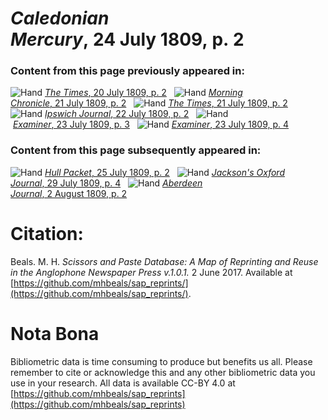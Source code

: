 # *Caledonian Mercury*, 24 July 1809, p. 2  
  
### Content from this page previously appeared in:  
![Hand](http://scissorsandpaste.net/wp-content/uploads/2017/06/smallhandpointer.png) [*The Times*, 20 July 1809, p. 2](https://mhbeals.github.io/sap_html/The-Times/The-Times-20-July-1809-p-2)  
![Hand](http://scissorsandpaste.net/wp-content/uploads/2017/06/smallhandpointer.png) [*Morning Chronicle*, 21 July 1809, p. 2](https://mhbeals.github.io/sap_html/Morning-Chronicle/Morning-Chronicle-21-July-1809-p-2)  
![Hand](http://scissorsandpaste.net/wp-content/uploads/2017/06/smallhandpointer.png) [*The Times*, 21 July 1809, p. 2](https://mhbeals.github.io/sap_html/The-Times/The-Times-21-July-1809-p-2)  
![Hand](http://scissorsandpaste.net/wp-content/uploads/2017/06/smallhandpointer.png) [*Ipswich Journal*, 22 July 1809, p. 2](https://mhbeals.github.io/sap_html/Ipswich-Journal/Ipswich-Journal-22-July-1809-p-2)  
![Hand](http://scissorsandpaste.net/wp-content/uploads/2017/06/smallhandpointer.png) [*Examiner*, 23 July 1809, p. 3](https://mhbeals.github.io/sap_html/Examiner/Examiner-23-July-1809-p-3)  
![Hand](http://scissorsandpaste.net/wp-content/uploads/2017/06/smallhandpointer.png) [*Examiner*, 23 July 1809, p. 4](https://mhbeals.github.io/sap_html/Examiner/Examiner-23-July-1809-p-4)  
  
### Content from this page subsequently appeared in:  
![Hand](http://scissorsandpaste.net/wp-content/uploads/2017/06/smallhandpointer.png) [*Hull Packet*, 25 July 1809, p. 2](https://mhbeals.github.io/sap_html/Hull-Packet/Hull-Packet-25-July-1809-p-2)  
![Hand](http://scissorsandpaste.net/wp-content/uploads/2017/06/smallhandpointer.png) [*Jackson's Oxford Journal*, 29 July 1809, p. 4](https://mhbeals.github.io/sap_html/Jackson's-Oxford-Journal/Jackson's-Oxford-Journal-29-July-1809-p-4)  
![Hand](http://scissorsandpaste.net/wp-content/uploads/2017/06/smallhandpointer.png) [*Aberdeen Journal*, 2 August 1809, p. 2](https://mhbeals.github.io/sap_html/Aberdeen-Journal/Aberdeen-Journal-2-August-1809-p-2)  


# Citation: 

Beals. M. H. *Scissors and Paste Database: A Map of Reprinting and Reuse in the Anglophone Newspaper Press v.1.0.1.* 2 June 2017. Available at [https://github.com/mhbeals/sap_reprints/](https://github.com/mhbeals/sap_reprints/). 

# Nota Bona

Bibliometric data is time consuming to produce but benefits us all. Please remember to cite or acknowledge this and any other bibliometric data you use in your research. All data is available CC-BY 4.0 at [https://github.com/mhbeals/sap_reprints](https://github.com/mhbeals/sap_reprints)